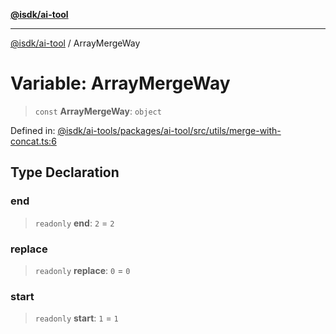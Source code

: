 [**@isdk/ai-tool**](../README.md)

***

[@isdk/ai-tool](../globals.md) / ArrayMergeWay

# Variable: ArrayMergeWay

> `const` **ArrayMergeWay**: `object`

Defined in: [@isdk/ai-tools/packages/ai-tool/src/utils/merge-with-concat.ts:6](https://github.com/isdk/ai-tool.js/blob/d0765f898f217d97c57c6949502b4a7bef5dce5e/src/utils/merge-with-concat.ts#L6)

## Type Declaration

### end

> `readonly` **end**: `2` = `2`

### replace

> `readonly` **replace**: `0` = `0`

### start

> `readonly` **start**: `1` = `1`
